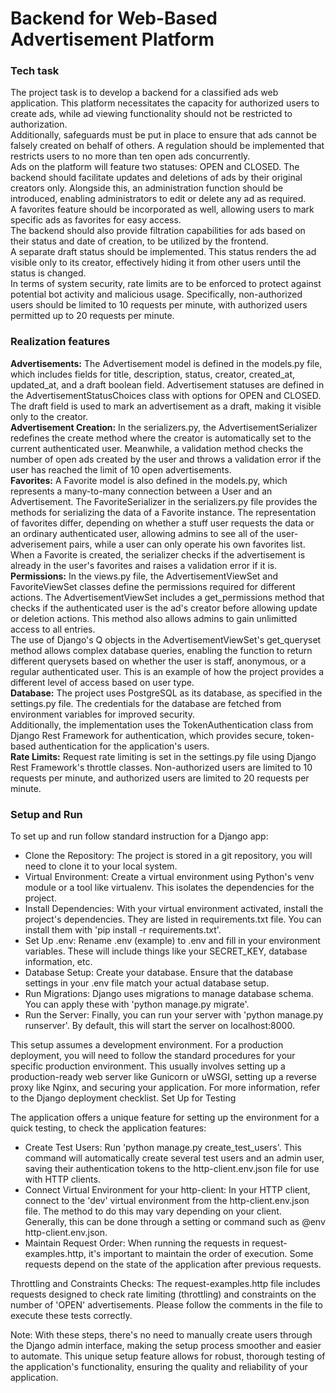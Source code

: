 # Backend for Web-Based Advertisement Platform

### Tech task

The project task is to develop a backend for a classified ads web application. This platform necessitates the capacity for authorized users to create ads, while ad viewing functionality should not be restricted to authorization.  
Additionally, safeguards must be put in place to ensure that ads cannot be falsely created on behalf of others. A regulation should be implemented that restricts users to no more than ten open ads concurrently.  
Ads on the platform will feature two statuses: OPEN and CLOSED. The backend should facilitate updates and deletions of ads by their original creators only. Alongside this, an administration function should be introduced, enabling administrators to edit or delete any ad as required.  
A favorites feature should be incorporated as well, allowing users to mark specific ads as favorites for easy access.  
The backend should also provide filtration capabilities for ads based on their status and date of creation, to be utilized by the frontend.  
A separate draft status should be implemented. This status renders the ad visible only to its creator, effectively hiding it from other users until the status is changed.  
In terms of system security, rate limits are to be enforced to protect against potential bot activity and malicious usage. Specifically, non-authorized users should be limited to 10 requests per minute, with authorized users permitted up to 20 requests per minute.  

### Realization features
**Advertisements:** The Advertisement model is defined in the models.py file, which includes fields for title, description, status, creator, created_at, updated_at, and a draft boolean field. Advertisement statuses are defined in the AdvertisementStatusChoices class with options for OPEN and CLOSED. The draft field is used to mark an advertisement as a draft, making it visible only to the creator.  
**Advertisement Creation:** In the serializers.py, the AdvertisementSerializer redefines the create method where the creator is automatically set to the current authenticated user. Meanwhile, a validation method checks the number of open ads created by the user and throws a validation error if the user has reached the limit of 10 open advertisements.  
**Favorites:** A Favorite model is also defined in the models.py, which represents a many-to-many connection between a User and an Advertisement. The FavoriteSerializer in the serializers.py file provides the methods for serializing the data of a Favorite instance. The representation of favorites differ, depending on whether a stuff user requests the data or an ordinary authenticated user, allowing admins to see all of the user-adverisement pairs, while a user can only operate his own favorites list. When a Favorite is created, the serializer checks if the advertisement is already in the user's favorites and raises a validation error if it is.  
**Permissions:** In the views.py file, the AdvertisementViewSet and FavoriteViewSet classes define the permissions required for different actions. The AdvertisementViewSet includes a get_permissions method that checks if the authenticated user is the ad's creator before allowing update or deletion actions. This method also allows admins to gain unlimitted access to all entries.  
The use of Django's Q objects in the AdvertisementViewSet's get_queryset method allows complex database queries, enabling the function to return different querysets based on whether the user is staff, anonymous, or a regular authenticated user. This is an example of how the project provides a different level of access based on user type.  
**Database:** The project uses PostgreSQL as its database, as specified in the settings.py file. The credentials for the database are fetched from environment variables for improved security.  
Additionally, the implementation uses the TokenAuthentication class from Django Rest Framework for authentication, which provides secure, token-based authentication for the application's users.  
**Rate Limits:** Request rate limiting is set in the settings.py file using Django Rest Framework's throttle classes. Non-authorized users are limited to 10 requests per minute, and authorized users are limited to 20 requests per minute.  

### Setup and Run

To set up and run follow standard instruction for a Django app:
- Clone the Repository: The project is stored in a git repository, you will need to clone it to your local system.
- Virtual Environment: Create a virtual environment using Python's venv module or a tool like virtualenv. This isolates the dependencies for the project.
- Install Dependencies: With your virtual environment activated, install the project's dependencies. They are listed in requirements.txt file. You can install them with 'pip install -r requirements.txt'.
- Set Up .env: Rename .env (example) to .env and fill in your environment variables. These will include things like your SECRET_KEY, database information, etc.
- Database Setup: Create your database. Ensure that the database settings in your .env file match your actual database setup.
- Run Migrations: Django uses migrations to manage database schema. You can apply these with 'python manage.py migrate'.
- Run the Server: Finally, you can run your server with 'python manage.py runserver'. By default, this will start the server on localhost:8000.

This setup assumes a development environment. For a production deployment, you will need to follow the standard procedures for your specific production environment. This usually involves setting up a production-ready web server like Gunicorn or uWSGI, setting up a reverse proxy like Nginx, and securing your application. For more information, refer to the Django deployment checklist.
Set Up for Testing

The application offers a unique feature for setting up the environment for a quick testing, to check the application features:
- Create Test Users: Run 'python manage.py create_test_users'. This command will automatically create several test users and an admin user, saving their authentication tokens to the http-client.env.json file for use with HTTP clients.
- Connect Virtual Environment for your http-client: In your HTTP client, connect to the 'dev' virtual environment from the http-client.env.json file. The method to do this may vary depending on your client. Generally, this can be done through a setting or command such as @env http-client.env.json.
- Maintain Request Order: When running the requests in request-examples.http, it's important to maintain the order of execution. Some requests depend on the state of the application after previous requests.  

Throttling and Constraints Checks: The request-examples.http file includes requests designed to check rate limiting (throttling) and constraints on the number of 'OPEN' advertisements. Please follow the comments in the file to execute these tests correctly.

Note: With these steps, there's no need to manually create users through the Django admin interface, making the setup process smoother and easier to automate. This unique setup feature allows for robust, thorough testing of the application's functionality, ensuring the quality and reliability of your application.
